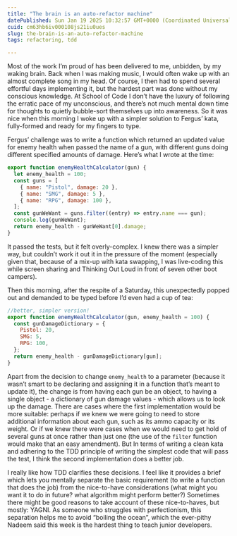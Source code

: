```yaml
---
title: "The brain is an auto-refactor machine"
datePublished: Sun Jan 19 2025 10:32:57 GMT+0000 (Coordinated Universal Time)
cuid: cm63hb6iv000108js21iu0ues
slug: the-brain-is-an-auto-refactor-machine
tags: refactoring, tdd

---
```


Most of the work I’m proud of has been delivered to me, unbidden, by my waking brain. Back when I was making music, I would often wake up with an almost complete song in my head. Of course, I then had to spend several effortful days implementing it, but the hardest part was done without my conscious knowledge. At School of Code I don’t have the luxury of following the erratic pace of my unconscious, and there’s not much mental down time for thoughts to quietly bubble-sort themselves up into awareness. So it was nice when this morning I woke up with a simpler solution to Fergus’ kata, fully-formed and ready for my fingers to type.

Fergus’ challenge was to write a function which returned an updated value for enemy health when passed the name of a gun, with different guns doing different specified amounts of damage. Here’s what I wrote at the time:

```javascript
export function enemyHealthCalculator(gun) {
  let enemy_health = 100;
  const guns = [
    { name: "Pistol", damage: 20 },
    { name: "SMG", damage: 5 },
    { name: "RPG", damage: 100 },
  ];
  const gunWeWant = guns.filter((entry) => entry.name === gun);
  console.log(gunWeWant);
  return enemy_health - gunWeWant[0].damage;
}
```

It passed the tests, but it felt overly-complex. I knew there was a simpler way, but couldn’t work it out it in the pressure of the moment (especially given that, because of a mix-up with kata swapping, I was live-coding this while screen sharing and Thinking Out Loud in front of seven other boot campers).

Then this morning, after the respite of a Saturday, this unexpectedly popped out and demanded to be typed before I’d even had a cup of tea:

```javascript
//better, simpler version!
export function enemyHealthCalculator(gun, enemy_health = 100) {
  const gunDamageDictionary = {
    Pistol: 20,
    SMG: 5,
    RPG: 100,
  };
  return enemy_health - gunDamageDictionary[gun];
}
```

Apart from the decision to change `enemy_health` to a parameter (because it wasn’t smart to be declaring and assigning it in a function that’s meant to update it), the change is from having each gun be an object, to having a single object - a dictionary of gun damage values - which allows us to look up the damage. There are cases where the first implementation would be more suitable: perhaps if we knew we were going to need to store additional information about each gun, such as its ammo capacity or its weight. Or if we knew there were cases when we would need to get hold of several guns at once rather than just one (the use of the `filter` function would make that an easy amendment). But In terms of writing a clean kata and adhering to the TDD principle of writing the simplest code that will pass the test, I think the second implementation does a better job.

I really like how TDD clarifies these decisions. I feel like it provides a brief which lets you mentally separate the basic requirement (to write a function that does the job) from the nice-to-have considerations (what might you want it to do in future? what algorithm might perform better?) Sometimes there might be good reasons to take account of these nice-to-haves, but mostly: YAGNI. As someone who struggles with perfectionism, this separation helps me to avoid “boiling the ocean”, which the ever-pithy Nadeem said this week is the hardest thing to teach junior developers.
